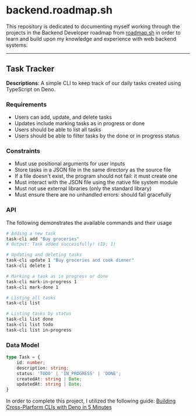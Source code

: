 # backend.roadmap.sh #

This repository is dedicated to documenting myself working through the projects in the Backend Developer roadmap from [roadmap.sh](https://roadmap.sh/backend/projects) in order to learn and build upon my knowledge and experience with web backend systems.

---

## Task Tracker ##

**Descriptions**: A simple CLI to keep track of our daily tasks created using TypeScript on Deno.

### Requirements ###

- Users can add, update, and delete tasks
- Updates include marking tasks as in progress or done
- Users should be able to list all tasks
- Users should be able to filter tasks by the done or in progress status

### Constraints ###

- Must use positional arguments for user inputs
- Store tasks in a JSON file in the same directory as the source file
- If a file doesn't exist, the program should not fail: it must create one
- Must interact with the JSON file using the native file system module
- Must not use external libraries (only the standard library)
- Must ensure there are no unhandled errors: should fail gracefully

### API ###

The following demonstrates the available commands and their usage

```bash
# Adding a new task
task-cli add "Buy groceries"
# Output: Task added successfully! (ID: 1)

# Updating and deleting tasks
task-cli update 1 "Buy groceries and cook dinner"
task-cli delete 1

# Marking a task as in progress or done
task-cli mark-in-progress 1
task-cli mark-done 1

# Listing all tasks
task-cli list

# Listing tasks by status
task-cli list done
task-cli list todo
task-cli list in-progress
```

### Data Model ###

```typescript
type Task = {
    id: number;
    description: string;
    status: 'TODO' | 'IN_PROGRESS' | 'DONE';
    createdAt: string | Date;
    updatedAt: string | Date;
}
```

In order to complete this project, I utilized the following guide: [Building Cross-Plarform CLIs with Deno in 5 Minutes](https://deno.com/blog/build-cross-platform-cli)

